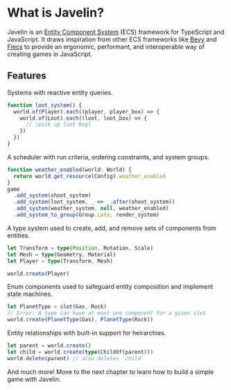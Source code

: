 # What is Javelin?

Javelin is an [Entity Component System](https://github.com/SanderMertens/ecs-faq#what-is-ecs) (ECS) framework for TypeScript and JavaScript. It draws inspiration from other ECS frameworks like [Bevy](https://bevyengine.org/) and [Flecs](https://www.flecs.dev/flecs/) to provide an ergonomic, performant, and interoperable way of creating games in JavaScript.

## Features

Systems with reactive entity queries.

```ts
function loot_system() {
  world.of(Player).each((player, player_box) => {
    world.of(Loot).each((loot, loot_box) => {
      // (pick up loot bag)
    })
  })
}
```

A scheduler with run criteria, ordering constraints, and system groups.

```ts
function weather_enabled(world: World) {
  return world.get_resource(Config).weather_enabled
}
game
  .add_system(shoot_system)
  .add_system(loot_system, _ => _.after(shoot_system))
  .add_system(weather_system, null, weather_enabled)
  .add_system_to_group(Group.Late, render_system)
```

A type system used to create, add, and remove sets of components from entities. 

```ts
let Transform = type(Position, Rotation, Scale)
let Mesh = type(Geometry, Material)
let Player = type(Transform, Mesh)

world.create(Player)
```

Enum components used to safeguard entity composition and implement state machines.

```ts
let PlanetType = slot(Gas, Rock)
// Error: A type can have at most one component for a given slot
world.create(PlanetType(Gas), PlanetType(Rock))
````

Entity relationships with built-in support for heirarchies.

```ts
let parent = world.create()
let child = world.create(type(ChildOf(parent)))
world.delete(parent) // also deletes `child`
```

And much more! Move to the next chapter to learn how to build a simple game with Javelin.





